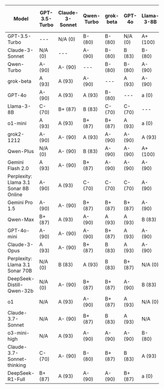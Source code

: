 | Model | GPT-3.5-Turbo | Claude-3-Sonnet | Qwen-Turbo | grok-beta | GPT-4o | Llama-3-8B | o1-mini | grok2-1212 | Qwen-Plus | Gemini Flash 2.0 | Perplexity: Llama 3.1 Sonar 8B Online | Gemini Pro 1.5 | Qwen-Max | GPT-4o-mini | Claude-3-Opus | Perplexity: Llama 3.1 Sonar 70B | DeepSeek-Distill-Qwen-32b | o1 | Claude-3.7-Sonnet | o3-mini-high | Claude-3.7-Sonnet-thinking | DeepSeek-R1-Full | Median Grade | Percentage |
|------|---|---|---|---|---|---|---|---|---|---|---|---|---|---|---|---|---|---|---|---|---|---|-------------|-----------|
| GPT-3.5-Turbo | --- | N/A (0) | B- (80) | B- (80) | N/A (0) | A+ (100) | a (0) | B+ (87) | B (83) | B+ (87) | A+ (100) | N/A (0) | A- (90) | B (83) | B+ (87) | B+ (87) | B- (80) | A- (90) | N/A (0) | A- (90) | N/A (0) | C- (70) | B | 83 |
| Claude-3-Sonnet | N/A (0) | --- | A- (90) | B- (80) | B (83) | B- (80) | C- (70) | B (83) | B+ (87) | N/A (0) | A- (90) | N/A (0) | B- (80) | A (93) | b (0) | B+ (87) | B+ (87) | C- (70) | a (0) | C- (70) | a (0) | C- (70) | B- | 80 |
| Qwen-Turbo | A- (90) | A- (90) | --- | B- (80) | B- (80) | A- (90) | C- (70) | B+ (87) | B- (80) | C- (70) | A+ (100) | C- (70) | B- (80) | B (83) | B+ (87) | A- (90) | B (83) | C- (70) | C- (70) | C- (70) | C- (70) | C- (70) | B- | 80 |
| grok-beta | A (93) | A (93) | A- (90) | --- | A (93) | A- (90) | A (93) | B+ (87) | A- (90) | B+ (87) | N/A (0) | B+ (87) | A- (90) | B+ (87) | A (93) | A (93) | A (93) | A (93) | B+ (87) | A (93) | B+ (87) | A- (90) | A- | 90 |
| GPT-4o | A- (90) | A (93) | A (93) | B- (80) | --- | a (0) | B+ (87) | B (83) | B+ (87) | C- (70) | A (93) | B+ (87) | A- (90) | B+ (87) | A- (90) | A (93) | A (93) | A- (90) | B+ (87) | A- (90) | B- (80) | B+ (87) | B+ | 87 |
| Llama-3-8B | C- (70) | B+ (87) | B (83) | C- (70) | C- (70) | --- | C- (70) | C- (70) | C (73) | C- (70) | A (93) | C- (70) | C (73) | C- (70) | A- (90) | B- (80) | N/A (0) | C- (70) | C- (70) | C- (70) | C- (70) | N/A (0) | C- | 70 |
| o1-mini | A (93) | A (93) | B+ (87) | B+ (87) | A (93) | a (0) | --- | A (93) | A (93) | B+ (87) | A+ (100) | B+ (87) | C (73) | A- (90) | A- (90) | A (93) | A (93) | A- (90) | B+ (87) | A (93) | B- (80) | A- (90) | A- | 90 |
| grok2-1212 | A- (90) | A- (90) | A (93) | A- (90) | A- (90) | A (93) | A- (90) | --- | A (93) | A+ (100) | A+ (100) | B+ (87) | A (93) | A- (90) | B+ (87) | A- (90) | A (93) | A (93) | B+ (87) | A (93) | B (83) | A (93) | A- | 90 |
| Qwen-Plus | N/A (0) | A- (90) | B (83) | A- (90) | A- (90) | A+ (100) | B- (80) | A- (90) | --- | A- (90) | B (83) | B (83) | A (93) | A- (90) | A- (90) | A- (90) | B+ (87) | A- (90) | B+ (87) | B+ (87) | B (83) | A- (90) | A- | 90 |
| Gemini Flash 2.0 | A (93) | A- (90) | B+ (87) | A- (90) | A- (90) | A- (90) | A- (90) | A (93) | A- (90) | --- | A (93) | B+ (87) | B+ (87) | A- (90) | A- (90) | A (93) | B (83) | A- (90) | B+ (87) | C (73) | B+ (87) | C (73) | A- | 90 |
| Perplexity: Llama 3.1 Sonar 8B Online | A- (90) | A (93) | C- (70) | C- (70) | C- (70) | A- (90) | C- (70) | C (73) | B- (80) | C- (70) | --- | C- (70) | N/A (0) | B- (80) | B+ (87) | B (83) | N/A (0) | C- (70) | C (73) | C- (70) | C (73) | C- (70) | C- | 70 |
| Gemini Pro 1.5 | A- (90) | A- (90) | B+ (87) | B+ (87) | B+ (87) | A- (90) | B+ (87) | B+ (87) | A- (90) | B (83) | A- (90) | --- | B+ (87) | B+ (87) | B+ (87) | B+ (87) | B+ (87) | B (83) | B- (80) | A- (90) | B- (80) | A- (90) | B+ | 87 |
| Qwen-Max | B+ (87) | A (93) | A- (90) | A (93) | A (93) | B (83) | B+ (87) | A- (90) | A (93) | A (93) | A- (90) | A- (90) | --- | B+ (87) | A- (90) | A- (90) | B+ (87) | A- (90) | B (83) | B- (80) | B (83) | A (93) | A- | 90 |
| GPT-4o-mini | A- (90) | A- (90) | A- (90) | B+ (87) | A (93) | A- (90) | A (93) | A- (90) | A (93) | A- (90) | A (93) | A- (90) | A- (90) | --- | A (93) | A- (90) | C (73) | B+ (87) | B+ (87) | C+ (77) | A- (90) | C- (70) | A- | 90 |
| Claude-3-Opus | A (93) | A- (90) | B+ (87) | B (83) | A (93) | A- (90) | B+ (87) | A (93) | A (93) | B (83) | A- (90) | B+ (87) | B+ (87) | B (83) | --- | A- (90) | A (93) | A- (90) | A- (90) | A- (90) | B (83) | C+ (77) | A- | 90 |
| Perplexity: Llama 3.1 Sonar 70B | N/A (0) | B (83) | A (93) | B (83) | B+ (87) | N/A (0) | C- (70) | C (73) | B (83) | A- (90) | B+ (87) | A- (90) | B (83) | B+ (87) | A- (90) | --- | B (83) | B- (80) | B+ (87) | C- (70) | B (83) | C+ (77) | B | 83 |
| DeepSeek-Distill-Qwen-32b | N/A (0) | A- (90) | B+ (87) | B+ (87) | A- (90) | B (83) | B+ (87) | B+ (87) | B (83) | A- (90) | A (93) | B+ (87) | B (83) | B+ (87) | A (93) | B+ (87) | --- | B (83) | A- (90) | C (73) | A- (90) | C- (70) | B+ | 87 |
| o1 | N/A | A (93) | A- (90) | B+ (87) | A (93) | N/A (0) | A (93) | A (93) | A (93) | B+ (87) | A+ (100) | B+ (87) | A (93) | A- (90) | A- (90) | A- (90) | A+ (100) | --- | B+ (87) | A- (90) | A (93) | B (83) | A- | 90 |
| Claude-3.7-Sonnet | N/A | A- (90) | B+ (87) | B (83) | A (93) | N/A | B+ (87) | B+ (87) | A (93) | A (93) | B+ (87) | A- (90) | A (93) | A- (90) | A- (90) | A- (90) | A (93) | A- (90) | --- | A- (90) | A (93) | A- (90) | A- | 90 |
| o3-mini-high | N/A | A (93) | A- (90) | A- (90) | A- (90) | B- (80) | A- (90) | A (93) | A (93) | A (93) | A+ (100) | B+ (87) | N/A (0) | A (93) | A- (90) | A (93) | N/A (0) | A- (90) | A- (90) | --- | A (93) | A- (90) | A- | 90 |
| Claude-3.7-Sonnet-thinking | C- (70) | A- (90) | B- (80) | B+ (87) | B (83) | A (93) | N/A (0) | B (83) | B (83) | A- (90) | B+ (87) | B+ (87) | B+ (87) | B (83) | N/A (0) | B+ (87) | B+ (87) | B+ (87) | N/A (0) | A- (90) | --- | C+ (77) | B+ | 87 |
| DeepSeek-R1-Full | B+ (87) | A (93) | A- (90) | A- (90) | B+ (87) | a (0) | A- (90) | B+ (87) | B+ (87) | A- (90) | A (93) | A- (90) | B+ (87) | B (83) | B+ (87) | B+ (87) | A- (90) | B (83) | B+ (87) | B (83) | B+ (87) | --- | B+ | 87 |
